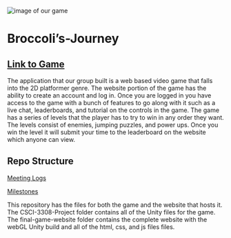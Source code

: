 ![image of our game](https://github.com/Skyryk/CSCI-3308-Project-Group-2/blob/Asended_Master/gameimg1.png)
# Broccoli’s-Journey

## [Link to Game](https://kylefaucher.github.io/game-website/)

The application that our group built is a web based video game that falls into the 2D platformer genre. The website portion of the game has the ability to create an account and log in. Once you are logged in you have access to the game with a bunch of features to go along with it such as a live chat, leaderboards, and tutorial on the controls in the game. The game has a series of levels that the player has to try to win in any order they want. The levels consist of enemies, jumping puzzles, and power ups. Once you win the level it will submit your time to the leaderboard on the website which anyone can view.

## Repo Structure
[Meeting Logs](https://github.com/Skyryk/CSCI-3308-Meeting-Logs-Group-2)

[Milestones](https://github.com/Skyryk/CSCI-3308-Milestones-Group-2)

This repository has the files for both the game and the website that hosts it. The CSCI-3308-Project folder contains all of the Unity files for the game. The final-game-website folder contains the complete website with the webGL Unity build and all of the html, css, and js files files. 

